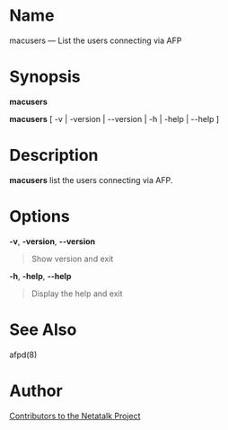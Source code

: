 # Name

macusers — List the users connecting via AFP

# Synopsis

**macusers**

**macusers** [ -v | -version | --version | -h | -help | --help ]

# Description

**macusers** list the users connecting via AFP.

# Options

**-v**, **-version**, **--version**

> Show version and exit

**-h**, **-help**, **--help**

> Display the help and exit

# See Also

afpd(8)

# Author

[Contributors to the Netatalk Project](https://netatalk.io/contributors)
